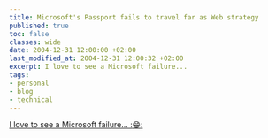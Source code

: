 ```yaml
---
title: Microsoft's Passport fails to travel far as Web strategy
published: true
toc: false
classes: wide
date: 2004-12-31 12:00:00 +02:00
last_modified_at: 2004-12-31 12:00:32 +02:00
excerpt: I love to see a Microsoft failure... 
tags:
- personal
- blog
- technical
---
```

[I love to see a Microsoft failure... ::grin::](http://seattletimes.nwsource.com/html/businesstechnology/2002136272_passport31.html)
